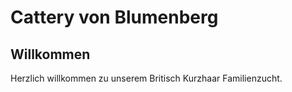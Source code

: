 # Cattery von Blumenberg

## Willkommen

Herzlich willkommen zu unserem Britisch Kurzhaar Familienzucht.